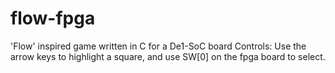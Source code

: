 # flow-fpga
'Flow' inspired game written in C for a De1-SoC board
Controls: Use the arrow keys to highlight a square, and use SW[0] on the fpga board to select.
